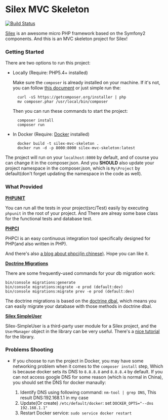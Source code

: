 # Silex MVC Skeleton

[![Build Status](https://travis-ci.org/chxj1992/Silex-MVC-Skeleton.svg?branch=master)](https://travis-ci.org/chxj1992/Silex-MVC-Skeleton) 

[Silex](http://silex.sensiolabs.org/documentation) is an awesome micro PHP framework based on the Symfony2 components. And this is an MVC skeleton project for Silex!


### Getting Started

There are two options to run this project:

+ Locally (Require: PHP5.4+ installed)

    Make sure the `composer` is already installed on your machine. If it's not, you can follow [this document](https://getcomposer.org/doc/00-intro.md) or just simple run the:

        curl -sS https://getcomposer.org/installer | php
        mv composer.phar /usr/local/bin/composer

    Then you can run these commands to start the project:

        composer install
        composer run
    
+ In Docker (Require: [Docker](https://docs.docker.com/installation/#installation) installed)

        docker build -t silex-mvc-skeleton .
        docker run -d -p 8000:8000 silex-mvc-skeleton:latest

The project will run on your `localhost:8000` by default, and of course you can change it in the composer.json. And you **SHOULD** also update your project namespace in the composer.json, which is `My\Project` by default(don't forget updating the namespace in the code as well).


### What Provided

**[PHPUNIT](https://phpunit.de)**

You can run all the tests in your project(src/Test) easily by executing `phpunit` in the root of your project. And There are alreay some base class for the functional tests and database test.


**[PHPCI](https://www.phptesting.org)**

PHPCI is an easy continuous integration tool specifically designed for PHP(and also written in PHP).

And there's also [a blog about phpci(in chinese)](http://blog.chxj.name/php-continuous-integration-phpci/). Hope you can like it.
    

**[Doctrine Migrations](http://docs.doctrine-project.org/projects/doctrine-migrations/en/latest/reference/introduction.html)**

There are some frequently-used commands for your db migration work:

    bin/console migrations:generate
    bin/console migrations:migrate -e prod (default:dev)
    bin/console migrations:migrate prev -e prod (default:dev)
    
The doctrine migrations is based on the [doctrine dbal](http://docs.doctrine-project.org/projects/doctrine-dbal/en/latest/reference/schema-representation.html), which means you can easily migrate your database with those methods in doctrine dbal.


**[Silex SimpleUser](https://github.com/jasongrimes/silex-simpleuser)**

Silex-SimpleUser is a third-party user module for a Silex project, and the `UserManager` object in the library can be very useful. There's a [nice tutorial](http://www.jasongrimes.org/2014/09/simple-user-management-in-silex/) for the library.


### Problems Shooting

+ If you choose to run the project in Docker, you may have some networking problem when it comes to the `composer install` step, Which is because docker sets its DNS to `8.8.8.8` and `8.8.8.4` by default. If you can not access google DNS for some reason (which is normal in China), you should set the DNS for docker manaully:
    
    1. Identify DNS using following command: `nm-tool | grep DNS`, This result DNS:192.168.1.1 in my case
    2. Update(Or create) `/etc/default/docker`: set `DOCKER_OPTS="--dns 192.168.1.1"`
    3. Restart Docker service: `sudo service docker restart`
